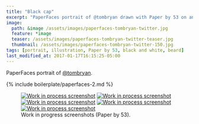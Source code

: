 ```yaml
---
title: "Black cap"
excerpt: "PaperFaces portrait of @tombryan drawn with Paper by 53 on an iPad."
image: 
  path: &image /assets/images/paperfaces-tombryan-twitter.jpg 
  feature: *image
  teaser: /assets/images/paperfaces-tombryan-twitter-teaser.jpg
  thumbnail: /assets/images/paperfaces-tombryan-twitter-150.jpg
tags: [portrait, illustration, Paper by 53, black and white, beard]
last_modified_at: 2017-01-17T16:15:25-05:00
---
```


PaperFaces portrait of [@tombryan](https://twitter.com/tombryan).

{% include boilerplate/paperfaces-2.md %}

<figure class="third">
	<a href="/assets/images/paperfaces-tombryan-process-1-lg.jpg"><img src="/assets/images/paperfaces-tombryan-process-1-750.jpg" alt="Work in process screenshot"></a>
	<a href="/assets/images/paperfaces-tombryan-process-2-lg.jpg"><img src="/assets/images/paperfaces-tombryan-process-2-600.jpg" alt="Work in process screenshot"></a>
	<a href="/assets/images/paperfaces-tombryan-process-3-lg.jpg"><img src="/assets/images/paperfaces-tombryan-process-3-600.jpg" alt="Work in process screenshot"></a>
	<a href="/assets/images/paperfaces-tombryan-process-4-lg.jpg"><img src="/assets/images/paperfaces-tombryan-process-4-600.jpg" alt="Work in process screenshot"></a>
	<a href="/assets/images/paperfaces-tombryan-process-5-lg.jpg"><img src="/assets/images/paperfaces-tombryan-process-5-600.jpg" alt="Work in process screenshot"></a>
	<figcaption>Work in progress screenshots (Paper by 53).</figcaption>
</figure>
